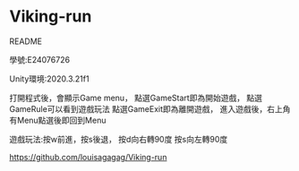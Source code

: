 # Viking-run
README 

學號:E24076726

Unity環境:2020.3.21f1

打開程式後，會顯示Game menu，
點選GameStart即為開始遊戲，
點選GameRule可以看到遊戲玩法
點選GameExit即為離開遊戲，
進入遊戲後，右上角有Menu點選後即回到Menu

遊戲玩法:按w前進，按s後退，
按d向右轉90度
按s向左轉90度

https://github.com/louisagagag/Viking-run

